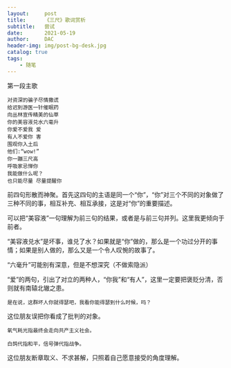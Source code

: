 ```yaml
---
layout:     post
title:      《三尺》歌词赏析
subtitle:   尝试
date:       2021-05-19
author:     DAC
header-img: img/post-bg-desk.jpg
catalog: true
tags:
    - 随笔
---
```


第一段主歌
```
对资深的骗子尽情撒谎
给迟到游医一针催眠药
向丛林宣传精美的仙草
你的美容液兑水六毫升
你爱不爱我 爱
有人不爱你 害
围观你入土后
他们:“wow!”
你一蹦三尺高
呼吸家忌惮你
我能做什么呢？
也只能尽量 尽量提醒你
```
前四句形散而神聚。首先这四句的主语是同一个“你”，“你”对三个不同的对象做了三种不同的事，相互补充、相互承接，这是对“你”的重要描述。

可以把“美容液”一句理解为前三句的结果，或者是与前三句并列。这里我更倾向于前者。

“美容液兑水”是坏事，谁兑了水？如果就是“你”做的，那么是一个功过分开的事情；如果是别人做的，那么又是一个令人叹惋的故事了。

“六毫升”可能别有深意，但是不想深究（不做索隐派）

“爱”的两句，引出了对立的两种人，“你我”和“有人”，这里一定要把褒贬分清，否则就有南辕北辙之患。

```
是在说，这群坏人你就得瑟吧，我看你能得瑟到什么时候，吗？
```

这位朋友误把你看成了批判的对象。


```
氧气耗光指最终会走向共产主义社会。

白鸽代指和平，信号弹代指战争。
```

这位朋友断章取义、不求甚解，只照着自己愿意接受的角度理解。
